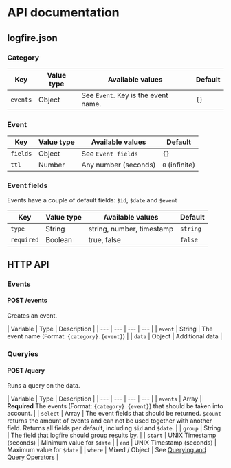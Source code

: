# API documentation

## logfire.json

### Category

| Key | Value type | Available values | Default |
| --- | --- | --- | --- |
| `events` | Object | See `Event`. Key is the event name. | `{}` |

### Event

| Key | Value type | Available values | Default |
| --- | --- | --- | --- |
| `fields` | Object | See `Event fields` | `{}` |
| `ttl` | Number | Any number (seconds) | `0` (infinite) |

### Event fields

Events have a couple of default fields: `$id`, `$date` and `$event`

| Key | Value type | Available values | Default |
| --- | --- | --- | --- |
| `type` | String | string, number, timestamp | `string` |
| `required` | Boolean | true, false | `false` |


## HTTP API

### Events

#### POST /events

Creates an event.

| Variable | Type | Description |
| --- | --- | --- | --- |
| `event` | String | The event name (Format: `{category}.{event}`) |
| `data` | Object | Additional data |

### Queryies

#### POST /query

Runs a query on the data.

| Variable | Type | Description |
| --- | --- | --- | --- |
| `events` | Array | **Required** The events (Format: `{category}.{event}`) that should be taken into account. |
| `select` | Array | The event fields that should be returned. `$count` returns the amount of events and can not be used together with another field. Returns all fields per default, including `$id` and `$date`. |
| `group` | String | The field that logfire should group results by. |
| `start` | UNIX Timestamp (seconds) | Minimum value for `$date` |
| `end` | UNIX Timestamp (seconds) | Maximum value for `$date` |
| `where` | Mixed / Object | See [Querying and Query Operators](querying.md) |
